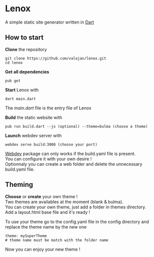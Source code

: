 # Lenox
A simple static site generator written in [Dart](https://dart.dev/)

## How to start

**Clone** the repository
```
git clone https://github.com/valajan/lenox.git
cd lenox
```

**Get all dependencies**
```
pub get
```

**Start** Lenox with
```
dart main.dart
```
The *main.dart* file is the entry file of Lenox  

**Build** the static website with
```
pub run build.dart --js (optional) --theme=bulma (choose a theme)
```

**Launch** webdev server with

```
webdev serve build:3000 (choose your port)
```
[Webdev](https://pub.dev/packages/webdev) package can only works if the build.yaml file is present.  
You can configure it with your own desire !  
Optionnaly you can create a web folder and delete the unnecessary build.yaml file.  

## Theming

**Choose** or **create** your own theme !  
Two themes are availables at the moment (blank & bulma).  
You can create your own theme, just add a folder in themes directory.  
Add a layout.html base file and it's ready !  

To use your theme go to the config.yaml file in the config directory and replace the theme name by the new one
```
theme: mySuperTheme
# theme name must be match with the folder name
```
Now you can enjoy your new theme !
